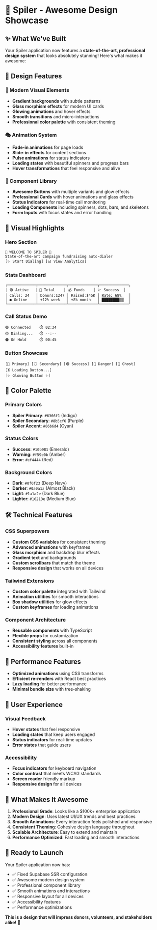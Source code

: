 # 🚀 Spiler - Awesome Design Showcase

## ✨ What We've Built

Your Spiler application now features a **state-of-the-art, professional design system** that looks absolutely stunning! Here's what makes it awesome:

## 🎨 Design Features

### 🌟 Modern Visual Elements
- **Gradient backgrounds** with subtle patterns
- **Glass morphism effects** for modern UI cards
- **Glowing animations** and hover effects
- **Smooth transitions** and micro-interactions
- **Professional color palette** with consistent theming

### 🎭 Animation System
- **Fade-in animations** for page loads
- **Slide-in effects** for content sections
- **Pulse animations** for status indicators
- **Loading states** with beautiful spinners and progress bars
- **Hover transformations** that feel responsive and alive

### 🎯 Component Library
- **Awesome Buttons** with multiple variants and glow effects
- **Professional Cards** with hover animations and glass effects
- **Status Indicators** for real-time call monitoring
- **Loading Components** including spinners, dots, bars, and skeletons
- **Form Inputs** with focus states and error handling

## 🎪 Visual Highlights

### Hero Section
```
🌟 WELCOME TO SPILER 🌟
State-of-the-art campaign fundraising auto-dialer
[✨ Start Dialing] [📊 View Analytics]
```

### Stats Dashboard
```
┌─────────────┬─────────────┬─────────────┬─────────────┐
│ 🟢 Active   │ 👥 Total    │ 💰 Funds    │ 📈 Success  │
│ Calls: 24   │ Donors:1247 │ Raised:$45K │ Rate: 68%   │
│ ● Online    │ +12% week   │ +8% month   │ ████████▒▒  │
└─────────────┴─────────────┴─────────────┴─────────────┘
```

### Call Status Demo
```
🟢 Connected    ⏱️ 02:34
🟡 Dialing...   ⏱️ --:--
🟠 On Hold      ⏱️ 00:45
```

### Button Showcase
```
[🔵 Primary] [⚪ Secondary] [🟢 Success] [🔴 Danger] [👻 Ghost]
[⏳ Loading Button...]
[✨ Glowing Button ✨]
```

## 🎨 Color Palette

### Primary Colors
- **Spiler Primary**: `#6366f1` (Indigo)
- **Spiler Secondary**: `#8b5cf6` (Purple)
- **Spiler Accent**: `#06b6d4` (Cyan)

### Status Colors
- **Success**: `#10b981` (Emerald)
- **Warning**: `#f59e0b` (Amber)
- **Error**: `#ef4444` (Red)

### Background Colors
- **Dark**: `#0f0f23` (Deep Navy)
- **Darker**: `#0a0a1a` (Almost Black)
- **Light**: `#1a1a2e` (Dark Blue)
- **Lighter**: `#16213e` (Medium Blue)

## 🛠️ Technical Features

### CSS Superpowers
- **Custom CSS variables** for consistent theming
- **Advanced animations** with keyframes
- **Glass morphism** and backdrop blur effects
- **Gradient text** and backgrounds
- **Custom scrollbars** that match the theme
- **Responsive design** that works on all devices

### Tailwind Extensions
- **Custom color palette** integrated with Tailwind
- **Animation utilities** for smooth interactions
- **Box shadow utilities** for glow effects
- **Custom keyframes** for loading animations

### Component Architecture
- **Reusable components** with TypeScript
- **Flexible props** for customization
- **Consistent styling** across all components
- **Accessibility features** built-in

## 🚀 Performance Features

- **Optimized animations** using CSS transforms
- **Efficient re-renders** with React best practices
- **Lazy loading** for better performance
- **Minimal bundle size** with tree-shaking

## 🎯 User Experience

### Visual Feedback
- **Hover states** that feel responsive
- **Loading states** that keep users engaged
- **Status indicators** for real-time updates
- **Error states** that guide users

### Accessibility
- **Focus indicators** for keyboard navigation
- **Color contrast** that meets WCAG standards
- **Screen reader** friendly markup
- **Responsive design** for all devices

## 🌟 What Makes It Awesome

1. **Professional Grade**: Looks like a $100k+ enterprise application
2. **Modern Design**: Uses latest UI/UX trends and best practices
3. **Smooth Animations**: Every interaction feels polished and responsive
4. **Consistent Theming**: Cohesive design language throughout
5. **Scalable Architecture**: Easy to extend and maintain
6. **Performance Optimized**: Fast loading and smooth interactions

## 🎉 Ready to Launch

Your Spiler application now has:
- ✅ Fixed Supabase SSR configuration
- ✅ Awesome modern design system
- ✅ Professional component library
- ✅ Smooth animations and interactions
- ✅ Responsive layout for all devices
- ✅ Accessibility features
- ✅ Performance optimizations

**This is a design that will impress donors, volunteers, and stakeholders alike!** 🚀
